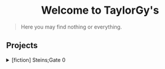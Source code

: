 # <center> Welcome to TaylorGy's </center>

> Here you may find nothing or everything.

<script charset="Shift_JIS" src="http://chabudai.sakura.ne.jp/blogparts/honehoneclock/honehone_clock_tr.js"></script>

## Projects
<details>
<summary> [fiction] Steins;Gate 0 </summary>
    <ul>
        <li> <a href="./steins_gate_0/docs/000"> 000 </a> </li>
        <li> <a href="./steins_gate_0/docs/001"> 001 </a> </li>
        <li> <a href="./steins_gate_0/docs/002"> 002 </a> </li>
        <li> <a href="./steins_gate_0/docs/003"> 003 </a> </li>
        <li> <a href="./steins_gate_0/docs/004"> 004 </a> </li>        
    </ul>
</details>
